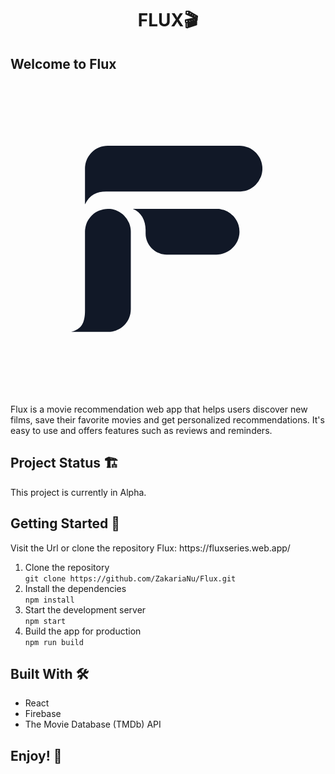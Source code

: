 <h1 style="text-align:center;">FLUX🎬</h1>

<h2>Welcome to Flux</h2>
<svg xmlns="http://www.w3.org/2000/svg" width="500" height="500" version="1.0" viewBox="0 0 375 375"><g clip-path="url(#0768606005)"><path d="M144.375 178.93v92.976a27.482 27.482 0 0 1-.523 5.316 27.53 27.53 0 0 1-1.55 5.11 28.408 28.408 0 0 1-1.146 2.414 26.56 26.56 0 0 1-1.375 2.293 27.017 27.017 0 0 1-3.39 4.129 26.993 26.993 0 0 1-4.133 3.387 26.76 26.76 0 0 1-2.293 1.375c-.79.422-1.594.8-2.418 1.144-.824.34-1.664.64-2.52.899-.855.261-1.718.476-2.593.652a27.05 27.05 0 0 1-2.649.39c-.887.09-1.777.133-2.672.133H72.781c12.2-3.082 16.61-10.476 16.61-25.695V178.93c0-.903.043-1.801.132-2.696a27.19 27.19 0 0 1 1.05-5.281c.263-.863.564-1.71.907-2.539a28.38 28.38 0 0 1 1.153-2.44 28.28 28.28 0 0 1 1.387-2.314 27.972 27.972 0 0 1 3.421-4.164 27.258 27.258 0 0 1 4.164-3.418 27.256 27.256 0 0 1 4.754-2.54 27.56 27.56 0 0 1 5.153-1.566 27.87 27.87 0 0 1 5.367-.527c.898 0 1.797.043 2.695.133a27.267 27.267 0 0 1 5.285 1.05c.865.263 1.712.563 2.544.907a27.798 27.798 0 0 1 6.922 4.15 27.38 27.38 0 0 1 1.996 1.811 27.38 27.38 0 0 1 5.961 8.914c.344.832.65 1.68.91 2.54.258.863.477 1.734.653 2.616.175.883.308 1.774.394 2.668.09.895.133 1.793.133 2.696ZM274.789 75.75H116.65a27.684 27.684 0 0 0-5.32.523 27.605 27.605 0 0 0-5.113 1.55c-.826.345-1.63.724-2.42 1.146a27.804 27.804 0 0 0-4.442 2.964 26.16 26.16 0 0 0-1.98 1.796 26.935 26.935 0 0 0-3.39 4.127 26.17 26.17 0 0 0-1.376 2.29c-.42.786-.804 1.59-1.144 2.415-.34.825-.64 1.664-.903 2.52a27.303 27.303 0 0 0-1.04 5.238 27.032 27.032 0 0 0-.131 2.668v43.13c5.636-11.583 14.093-15.403 25.273-15.403.309 0 .602 0 .883-.036h159.242c.902 0 1.8-.047 2.695-.133.895-.09 1.786-.223 2.668-.399a27.267 27.267 0 0 0 2.618-.656 26.512 26.512 0 0 0 2.539-.905c.832-.344 1.644-.73 2.44-1.153a28.28 28.28 0 0 0 2.313-1.386 27.258 27.258 0 0 0 4.165-3.418 27.38 27.38 0 0 0 5.96-8.91c.344-.833.649-1.68.91-2.54a27.905 27.905 0 0 0 1.05-5.282 26.936 26.936 0 0 0-.004-5.387 27.19 27.19 0 0 0-1.05-5.277 27.648 27.648 0 0 0-2.062-4.972 27.923 27.923 0 0 0-2.996-4.477 27.381 27.381 0 0 0-1.812-1.996 27.327 27.327 0 0 0-4.164-3.414c-.75-.5-1.52-.961-2.313-1.387a28.305 28.305 0 0 0-2.437-1.152 28.04 28.04 0 0 0-5.157-1.563 29.276 29.276 0 0 0-2.668-.394 28.171 28.171 0 0 0-2.695-.133Zm-27.488 75.695H146.723c10.156 3.703 15.414 14.082 15.414 25.262v4.363a25.048 25.048 0 0 0 .488 4.942 24.831 24.831 0 0 0 1.441 4.746c.317.77.672 1.515 1.063 2.246a25.35 25.35 0 0 0 2.758 4.13 25.06 25.06 0 0 0 1.672 1.84 24.823 24.823 0 0 0 3.84 3.147 24.95 24.95 0 0 0 4.378 2.343c.766.317 1.547.6 2.34.837a24.23 24.23 0 0 0 2.414.605 25.185 25.185 0 0 0 4.944.484h59.42c15.105 0 27.703-12.007 27.894-27.1a27.494 27.494 0 0 0-1.094-8.057 27.152 27.152 0 0 0-2.031-5.04 27.033 27.033 0 0 0-2.98-4.542 28.695 28.695 0 0 0-1.813-2.027 27.018 27.018 0 0 0-2.004-1.836 26.775 26.775 0 0 0-2.175-1.633 28.154 28.154 0 0 0-2.33-1.41c-.796-.43-1.617-.82-2.453-1.172a28.537 28.537 0 0 0-2.558-.922 28.086 28.086 0 0 0-2.64-.668 28.4 28.4 0 0 0-2.688-.402 27.539 27.539 0 0 0-2.72-.133Zm0 0" fill="#111827"/></g></svg>
<p>Flux is a movie recommendation web app that helps users discover new films, save their favorite movies and get personalized recommendations. It's easy to use and offers features such as reviews and reminders.</p>

## Project Status 🏗️
This project is currently in Alpha. 

<h2>Getting Started 🚀</h2>
Visit the Url or clone the repository
Flux: https://fluxseries.web.app/
<ol>
    <li>Clone the repository<br>
    <code>git clone https://github.com/ZakariaNu/Flux.git</code></li>
    <li>Install the dependencies<br>
    <code>npm install</code></li>
    <li>Start the development server<br>
    <code>npm start</code></li>
    <li>Build the app for production<br>
    <code>npm run build</code></li>
</ol>

<h2>Built With 🛠</h2>
<ul>
    <li>React</li>
    <li>Firebase</li>
    <li>The Movie Database (TMDb) API</li>
</ul>

<h2>Enjoy! 🍿</h2>
